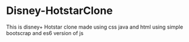# Disney-HotstarClone
This is disney+ Hotstar clone made using css java and html
using simple bootscrap and es6 version of js 

